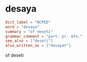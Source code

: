 # desaya

``` toml
dict_label = "NCPED"
word = "desaya"
summary = "of deseti"
grammar_comment = "part. pr. mfn."
see_also = ["deseti"]
also_written_as = ["desayat"]
```

of deseti


